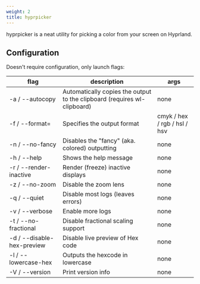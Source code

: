```yaml
---
weight: 2
title: hyprpicker
---
```


hyprpicker is a neat utility for picking a color from your screen on Hyprland.

## Configuration

Doesn't require configuration, only launch flags:

| flag | description | args |
| --- | --- | --- |
| -a / --autocopy | Automatically copies the output to the clipboard (requires wl-clipboard) | none |
| -f / --format= | Specifies the output format | cmyk / hex / rgb / hsl / hsv |
| -n / --no-fancy | Disables the "fancy" (aka. colored) outputting | none |
| -h / --help | Shows the help message | none |
| -r / --render-inactive | Render (freeze) inactive displays | none |
| -z / --no-zoom | Disable the zoom lens | none |
| -q / --quiet | Disable most logs (leaves errors) | none |
| -v / --verbose | Enable more logs | none |
| -t / --no-fractional | Disable fractional scaling support | none |
| -d / --disable-hex-preview | Disable live preview of Hex code | none |
| -l / --lowercase-hex | Outputs the hexcode in lowercase | none |
| -V / --version | Print version info | none |
